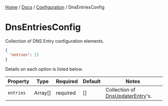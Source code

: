 [Home](/README.md) / [Docs](/docs/README.md) / [Configuration](/docs/configuration/README.md) / DnsEntriesConfig

# DnsEntriesConfig
Collection of DNS Entry configuration elements.

```json
{
  "entries": []
}
```

Details on each option is listed below.

| Property | Type | Required | Default | Notes |
| --- | --- | ---- | ---- | --- |
| `entries` | Array[] | required | [] | Collection of [DnsUpdaterEntry](/docs/configuration/DnsUpdaterEntry.md)'s. |